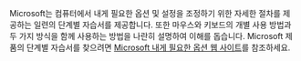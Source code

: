 Microsoft는 컴퓨터에서 내게 필요한 옵션 및 설정을 조정하기 위한 자세한 절차를 제공하는 일련의 단계별 자습서를 제공합니다. 또한 마우스와 키보드의 개별 사용 방법과 두 가지 방식을 함께 사용하는 방법을 나란히 설명하여 이해를 돕습니다. Microsoft 제품의 단계별 자습서를 찾으려면 [Microsoft 내게 필요한 옵션 웹 사이트](http://go.microsoft.com/fwlink/?LinkId=8431)를 참조하세요.

<!--HONumber=Oct16_HO1-->



